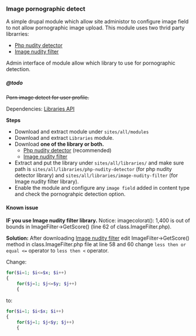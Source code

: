 ### Image pornographic detect

A simple drupal module which allow site administor to configure image field to not allow pornographic image upload.
This module uses two thrid party librarries:
- [Php nudity detector](https://github.com/FreebieStock/php-nudity-detector)
- [Image nudity filter](http://www.phpclasses.org/package/3269-PHP-Determine-whether-an-image-may-contain-nudity.html)

Admin interface of module allow which library to use for pornographic detection.

##### @todo
~~Porn image detect for user profile.~~

Dependencies:
[Libraries API](https://www.drupal.org/project/libraries)

**Steps**


- Download and extract module under `sites/all/modules`
- Download and extract `Libraries` module.
- Download **one of the library or both.**
  - [Php nudity detector](https://github.com/FreebieStock/php-nudity-detector) (recommended)
  - [Image nudity filter](http://www.phpclasses.org/package/3269-PHP-Determine-whether-an-image-may-contain-nudity)
- Extract and put the library under `sites/all/libraries/` and make sure path is `sites/all/libraries/php-nudity-detector` (for php nudity detector library) and `sites/all/libraries/image-nudity-filter` (for Image nudity filter library).
- Enable the module and configure any `image field` added in content type and check the pornograhpic detection option.

#### Known issue
**IF you use Image nudity filter library.**
Notice: imagecolorat(): 1,400 is out of bounds in ImageFilter->GetScore() (line 62 of class.ImageFilter.php).

**Solution:**
After downloading [Image nudity filter](http://www.phpclasses.org/package/3269-PHP-Determine-whether-an-image-may-contain-nudity) edit ImageFilter->GetScore() method in class.ImageFilter.php file at line 58 and 60 change `less then or equal <=` operator to `less then <` operator.

Change:

```php
for($i=1; $i<=$x; $i++)
{
    for($j=1; $j<=$y; $j++)
    {

```
to:

```php
for($i=1; $i<$x; $i++)
{
    for($j=1; $j<$y; $j++)
    {

```